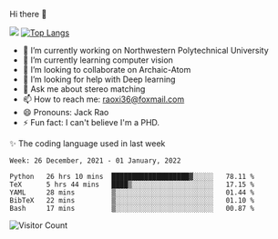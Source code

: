 Hi there 👋

![](https://github-readme-stats.vercel.app/api?username=Raohaocheng)
[![Top Langs](https://github-readme-stats.vercel.app/api/top-langs/?username=Raohaocheng&layout=compact)](https://github.com/anuraghazra/github-readme-stats)

- 🔭 I’m currently working on Northwestern Polytechnical University
- 🌱 I’m currently learning computer vision
- 👯 I’m looking to collaborate on Archaic-Atom
- 🤔 I’m looking for help with Deep learning
- 💬 Ask me about stereo matching
- 📫 How to reach me: raoxi36@foxmail.com
- 😄 Pronouns: Jack Rao
- ⚡ Fun fact: I can't believe I'm a PHD.

✨ The coding language used in last week
<!--START_SECTION:waka-->
```text
Week: 26 December, 2021 - 01 January, 2022

Python   26 hrs 10 mins  ███████████████████▓░░░░░   78.11 % 
TeX      5 hrs 44 mins   ████▒░░░░░░░░░░░░░░░░░░░░   17.15 % 
YAML     28 mins         ▒░░░░░░░░░░░░░░░░░░░░░░░░   01.44 % 
BibTeX   22 mins         ▒░░░░░░░░░░░░░░░░░░░░░░░░   01.10 % 
Bash     17 mins         ▒░░░░░░░░░░░░░░░░░░░░░░░░   00.87 % 
```
<!--END_SECTION:waka-->

![Visitor Count](https://profile-counter.glitch.me/Raohaocheng/count.svg)
